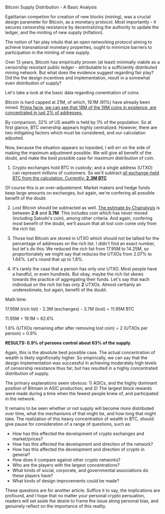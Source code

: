 Bitcoin Supply Distribution - A Basic Analysis

Egalitarian competion for creation of new blocks (mining), was a crucial design parameter for Bitcoin, as a monetary protocol. Most importantly - it secures censorship resistance by decentralizing the authority to update the ledger, and the minting of new supply (inflation).

The notion of fair play intuits that an open networking protocol aiming to achieve transnational monetary properties, ought to minimize barriers to participation in the minting of new supply.

Over 13 years, Bitcoin has empirically proven (at least) minimally viabile as a censorship resistant public ledger - attributable to a sufficiently distributed mining network. But what does the evidence suggest regarding fair play? Did the the design incentives and implementation, result in a somewhat even distribution of supply? 

Let's take a look at the basic data regarding conentration of coins.

Bitcoin is hard capped at 21M, of which, 19.1M (91%) have already been mined. [Prima facie, we can see that 18M of the 19M coins in existence, are concentrated in just 2% of addresses.](https://bitinfocharts.com/top-100-richest-bitcoin-addresses.html)

By comparison, 32% of US wealth is held by 1% of the population. So at first glance, BTC ownership appears highly centralized. However, there are two mitigating factors which must be considered, and our calculation adjusted. 

Now, because the situation appears so lopsided, I will err on the side of making the maximum adjustment possible. We will give all benefit of the doubt, and make the best possible case for maximum distribution of coin. 

1. Crypto exchanges hold BTC in custody; and a single address (UTXO) can represent millions of customers. So we'll subtract [all exchange-held BTC from the calculation. Currently: **2.3M BTC**](https://cryptoquant.com/asset/btc/chart/exchange-flows/exchange-reserve?exchange=all_exchange&window=DAY&sma=0&ema=0&priceScale=linear&metricScale=linear&chartStyle=line)

Of course this is an over-adjustement. Market makers and hedge funds keep large amounts on exchanges, but again, we're confering all possible benefit of the doubt.

2. Lost Bitcoin should be subtracted as well. [The estimate by Chainalysis](https://blog.chainalysis.com/reports/money-supply/) is between **2.8** and **3.7M**. This includes coin which has never moved (including Satoshi's coin), among other criteria. And again, confering most benefit of the doubt, we'll assum that all lost coin come only from the rich list.

3. Those lost Bitcoin are stored in UTXO which should not be tallied for the percentage of addresses on the rich list. I didn't find an exact number, but let's do this: We reduced the rich list from 17.95M to 14.25M, so proportionately we might say that reduces the UTXOs from 2.07% to 1.64%. Let's round that up to 1.8%. 

4. It's rarely the case that a person has only *one* UTXO. Most people have a handful, or even hundreds. But okay, maybe the rich list skews towards the practice of aggregating their funds. Let's say that each individual on the rich list has only **2** UTXOs. Almost certianly an underestimate, but again, benefit of the doubt. 

Math time:

17.95M (rich list) - 2.3M (exchanges) - 3.7M (lost)  =  11.95M BTC

11.95M ÷ 19.1M  =  62.6%

1.8% (UTXOs remaining after after removing lost coin) ÷ 2 (UTXOs per person) = 0.9%

**RESULTS:  0.9% of persons control about 63% of the supply**. 

Again, this is the absolute best possible case. The actual concentration of wealth is likely significnatly higher. So empirically, we can say that the design implementation was successful in achieving moderately high levels of censorship resistance thus far; but has resulted in a highly concentrated distribution of supply. 

The primary explanations seem obvious:  1) ASICs, and the highly dominant position of Bitmain in ASIC production; and 2) The largest block rewards were made during a time when the fewest people knew of, and participated in the network. 

It remains to be seen whether or not supply will become more distributed over time, what the mechanisms of that might be, and how long that might take. The realization of this heavy concentration of wealth in BTC, should give pause for consideration of a range of questions, such as:
- How has this effected the development of crypto exchanges and market/prices?   
- How has this affected the development and direction of the network?   
- How has this affected the development and direction of crypto in general?   
- How does it compare against other crypto networks?    
- Who are the players with the largest concentrations?
- What kinds of social, corporate, and governmental associations do these players have?   
- What kinds of design improvements could be made?

These questions are for another article. Suffice it to say, the implications are profound, and I hope that no matter your personal crypto persuation, readers will set aside the desire to frame the issue along personal bias, and genuinely reflect on the importance of this reality.
